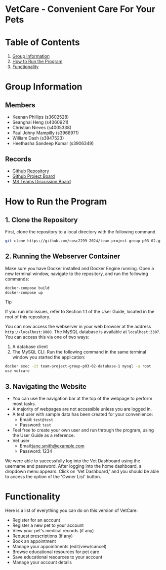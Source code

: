 
# VetCare - Convenient Care For Your Pets

# Table of Contents

1. [Group Information](#group-information)
2. [How to Run the Program](#how-to-run-the-program)
3. [Functionality](#functionality)

# Group Information

## Members

* Keenan Phillips (s3602528)
* Seanghai Heng (s4060921)
* Christian Nieves (s4005338)
* Paul Johny Mampilly (s3968971)
* William Dash (s3947523)
* Heethasha Sandeep Kumar (s3906349)

## Records

* [Github Repository](https://github.com/cosc2299-2024/team-project-group-p03-02)
* [Github Project Board](https://github.com/orgs/cosc2299-2024/projects/62)
* [MS Teams Discussion Board](https://teams.microsoft.com/l/team/19%3AYJJRSncTOCSTFUk8SAizQqT0G9ruVKpihuXgojJsQLw1%40thread.tacv2/conversations?groupId=710085bf-b720-4960-997b-c3a80ed4aa03&tenantId=d1323671-cdbe-4417-b4d4-bdb24b51316b)

# How to Run the Program

## 1. Clone the Repository

First, clone the repository to a local directory with the following command.

```bash
git clone https://github.com/cosc2299-2024/team-project-group-p03-02.git
```

## 2. Running the Webserver Container

Make sure you have Docker installed and Docker Engine running. Open a new terminal window, navigate to the repository, and run the following commands:

```bash
docker-compose build
docker-compose up
```

> [!TIP]
> If you run into issues, refer to Section 1.1 of the User Guide, located in the root of this repository.

You can now access the webserver in your web browser at the address `http://localhost:8080`.
The MySQL database is available at `localhost:3307`. You can access this via one of two ways:

1. A database client
2. The MySQL CLI. Run the following command in the same terminal window you started the application:

```bash
docker exec -it team-project-group-p03-02-database-1 mysql -u root
use vetcare
```

## 3. Navigating the Website

* You can use the navigation bar at the top of the webpage to perform most tasks.
* A majority of webpages are not accessible unless you are logged in.
* A test user with sample data has been created for your convenience:
  * Email: `test@test`
  * Password: `test`
* Feel free to create your own user and run through the program, using the User Guide as a reference.
* Vet user
  * Email:jane.smith@example.com
  * Password: 1234

We were able to successfully log into the Vet Dashboard using the username and password. After logging into the home dashboard, a dropdown menu appears. Click on 'Vet Dashboard,' and you should be able to access the option of the 'Owner List' button.

# Functionality

Here is a list of everything you can do on this version of VetCare:

* Register for an account
* Register a new pet to your account
* View your pet's medical records (if any)
* Request prescriptions (if any)
* Book an appointment
* Manage your appointments (edit/view/cancel)
* Browse educational resources for pet care
* Save educational resources to your account
* Manage your account details
